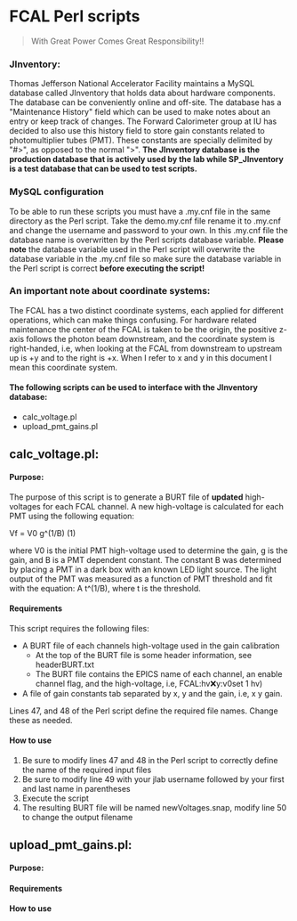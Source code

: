 # FCAL Perl scripts
> With Great Power Comes Great Responsibility!!

### JInventory:
Thomas Jefferson National Accelerator Facility maintains a MySQL database called JInventory that holds data about hardware components. The database can be conveniently online and off-site. The database has a "Maintenance History" field which can be used to make notes about an entry or keep track of changes. The Forward Calorimeter group at IU has decided to also use this history field to store gain constants related to photomultiplier tubes (PMT). These constants are specially delimited by "#>", as opposed to the normal ">". **The JInventory database is the production database that is actively used by the lab while SP_JInventory is a test database that can be used to test scripts.**

### MySQL configuration
To be able to run these scripts you must have a .my.cnf file in the same directory as the Perl script. Take the demo.my.cnf file rename it to .my.cnf and change the username and password to your own. In this .my.cnf file the database name is overwritten by the Perl scripts database variable. **Please note** the database variable used in the Perl script will overwrite the database variable in the .my.cnf file so make sure the database variable in the Perl script is correct **before executing the script!**

### An important note about coordinate systems:
The FCAL has a two distinct coordinate systems, each applied for different operations, which can make things confusing. For hardware related maintenance the center of the FCAL is taken to be the origin, the positive z-axis follows the photon beam downstream, and the coordinate system is right-handed, i.e, when looking at the FCAL from downstream to upstream up is +y and to the right is +x. When I refer to x and y in this document I mean this coordinate system.

#### The following scripts can be used to interface with the JInventory database:
* calc_voltage.pl
* upload_pmt_gains.pl


## calc_voltage.pl:
#### Purpose:
The purpose of this script is to generate a BURT file of **updated** high-voltages for each FCAL channel. A new high-voltage is calculated for each PMT using the following equation:

Vf = V0 g^(1/B) (1)

where V0 is the initial PMT high-voltage used to determine the gain, g is the gain, and B is a PMT dependent constant. The constant B was determined by placing a PMT in a dark box with an known LED light source. The light output of the PMT was measured as a function of PMT threshold and fit with the equation: A t^(1/B), where t is the threshold. 

#### Requirements 
This script requires the following files:

* A BURT file of each channels high-voltage used in the gain calibration
  * At the top of the BURT file is some header information, see headerBURT.txt
  * The BURT file contains the EPICS name of each channel, an enable channel flag, and the high-voltage, i.e, FCAL:hv:x:y:v0set 1 hv)
* A file of gain constants tab separated by x, y and the gain, i.e, x y gain. 

Lines 47, and 48 of the Perl script define the required file names. Change these as needed.

#### How to use
1. Be sure to modify lines 47 and 48 in the Perl script to correctly define the name of the required input files
2. Be sure to modify line 49 with your jlab username followed by your first and last name in parentheses
3. Execute the script
4. The resulting BURT file will be named newVoltages.snap, modify line 50 to change the output filename


## upload_pmt_gains.pl:
#### Purpose:


#### Requirements 


#### How to use


